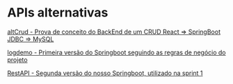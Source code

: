 # APIs alternativas

[altCrud - Prova de conceito do BackEnd de um CRUD React => SpringBoot JDBC => MySQL](./altCrud "altCrud")

[logdemo - Primeira versão do Springboot seguindo as regras de negócio do projeto](./logdemo "logdemo")

[RestAPI - Segunda versão do nosso Springboot, utilizado na sprint 1](./restApi "restApi")